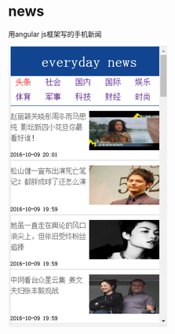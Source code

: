 # news
用angular js框架写的手机新闻

<img src="https://github.com/wuermei/news/raw/master/news/images/1.png"/>
